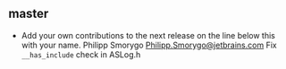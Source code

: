 ## master

* Add your own contributions to the next release on the line below this with your name.
Philipp Smorygo <Philipp.Smorygo@jetbrains.com> Fix `__has_include` check in ASLog.h